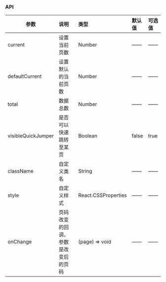 ### API

| 参数         |说明        |类型 |默认值 |可选值 |
| ------------ | :----------------|:------- | :----- | :----- |
| current         |设置当前页数 |Number |—— |—— |
| defaultCurrent |设置默认的当前页数 |Number |—— |—— |
| total |数据总数 |Number |—— |—— |
| visibleQuickJumper      |是否可以快速跳转至某页  |Boolean |false |true |
| className      |自定义类名  |String |—— |—— |
| style      |自定义样式  |React.CSSProperties |—— |—— |
| onChange    | 页码改变的回调，参数是改变后的页码 |       (page) => void |—— |—— |


